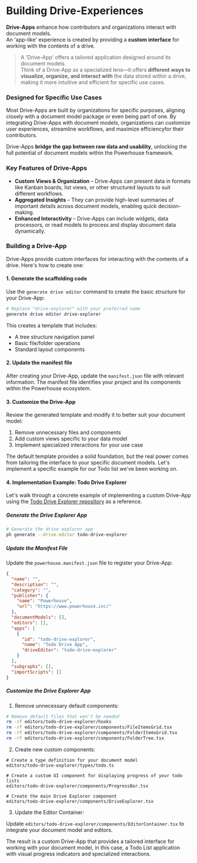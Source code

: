 # Building Drive-Experiences

**Drive-Apps** enhance how contributors and organizations interact with document models.   
An 'app-like' experience is created by providing a **custom interface** for working with the contents of a drive.  
> A 'Drive-App' offers a tailored application designed around its document models.   
Think of a Drive-App as a specialized lens—it offers **different ways to visualize, organize, and interact with** the data stored within a drive, making it more intuitive and efficient for specific use cases.

### **Designed for Specific Use Cases**

Most Drive-Apps are built by organizations for specific purposes, aligning closely with a document model package or even being part of one. By integrating Drive-Apps with document models, organizations can customize user experiences, streamline workflows, and maximize efficiencyfor their contributors.

Drive-Apps **bridge the gap between raw data and usability**, unlocking the full potential of document models within the Powerhouse framework.

### **Key Features of Drive-Apps**

- **Custom Views & Organization** – Drive-Apps can present data in formats like Kanban boards, list views, or other structured layouts to suit different workflows.
- **Aggregated Insights** – They can provide high-level summaries of important details across document models, enabling quick decision-making.
- **Enhanced Interactivity** – Drive-Apps can include widgets, data processors, or read models to process and display document data dynamically.

### **Building a Drive-App**

Drive-Apps provide custom interfaces for interacting with the contents of a drive. Here's how to create one:

#### 1. Generate the scaffolding code

Use the `generate drive editor` command to create the basic structure for your Drive-App:

```bash
# Replace "drive-explorer" with your preferred name
generate drive editor drive-explorer
```

This creates a template that includes:
- A tree structure navigation panel
- Basic file/folder operations
- Standard layout components

#### 2. Update the manifest file

After creating your Drive-App, update the `manifest.json` file with relevant information:
The manifest file identifies your project and its components within the Powerhouse ecosystem.

#### 3. Customize the Drive-App

Review the generated template and modify it to better suit your document model:

1. Remove unnecessary files and components
2. Add custom views specific to your data model
3. Implement specialized interactions for your use case

The default template provides a solid foundation, but the real power comes from tailoring the interface to your specific document models. Let's implement a specific example for our Todo list we've been working on. 

#### 4. Implementation Example: Todo Drive Explorer

Let's walk through a concrete example of implementing a custom Drive-App using the [Todo Drive Explorer repository](https://github.com/powerhouse-inc/todo-drive-explorer) as a reference.

##### Generate the Drive Explorer App

```bash
# Generate the drive explorer app
ph generate --drive-editor todo-drive-explorer
```

##### Update the Manifest File

Update the `powerhouse.manifest.json` file to register your Drive-App:

```json
{
  "name": "",
  "description": "",
  "category": "",
  "publisher": {
    "name": "Powerhouse",
    "url": "https://www.powerhouse.inc/"
  },
  "documentModels": [],
  "editors": [],
  "apps": [
    {
      "id": "todo-drive-explorer",
      "name": "Todo Drive App",
      "driveEditor": "todo-drive-explorer"
    }
  ],
  "subgraphs": [],
  "importScripts": []
}
```

##### Customize the Drive Explorer App

1. Remove unnecessary default components:

```bash
# Remove default files that won't be needed
rm -rf editors/todo-drive-explorer/hooks
rm -rf editors/todo-drive-explorer/components/FileItemsGrid.tsx
rm -rf editors/todo-drive-explorer/components/FolderItemsGrid.tsx
rm -rf editors/todo-drive-explorer/components/FolderTree.tsx
```

2. Create new custom components:

```
# Create a type definition for your document model
editors/todo-drive-explorer/types/todo.ts

# Create a custom UI component for displaying progress of your todo lists
editors/todo-drive-explorer/components/ProgressBar.tsx

# Create the main Drive Explorer component
editors/todo-drive-explorer/components/DriveExplorer.tsx
```

3. Update the Editor Container:

Update `editors/todo-drive-explorer/components/EditorContainer.tsx` to integrate your document model and editors.

The result is a custom Drive-App that provides a tailored interface for working with your document model, in this case, a Todo List application with visual progress indicators and specialized interactions.
